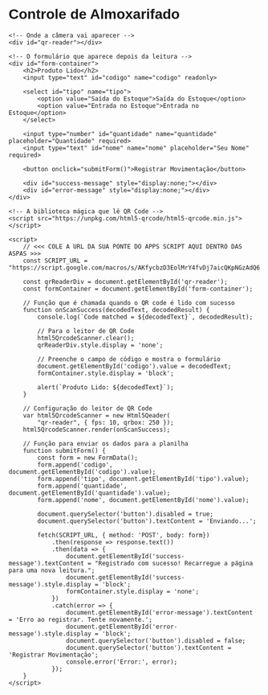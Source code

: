 <!DOCTYPE html>
<html>
<head>
    <title>Leitor de Estoque</title>
    <meta name="viewport" content="width=device-width, initial-scale=1">
    <style>
        body { font-family: Arial, sans-serif; max-width: 500px; margin: auto; padding: 20px; }
        #qr-reader { width: 100%; border: 2px solid #ccc; }
        #form-container { display: none; margin-top: 20px; }
        input, select, button { width: 100%; padding: 10px; margin-top: 10px; box-sizing: border-box; font-size: 16px; }
        button { background-color: #007bff; color: white; border: none; cursor: pointer; }
        #success-message, #error-message { padding: 15px; margin-top: 10px; border-radius: 5px; text-align: center; }
        #success-message { background-color: #d4edda; color: #155724; }
        #error-message { background-color: #f8d7da; color: #721c24; }
    </style>
</head>
<body>
    <h1>Controle de Almoxarifado</h1>

    <!-- Onde a câmera vai aparecer -->
    <div id="qr-reader"></div>

    <!-- O formulário que aparece depois da leitura -->
    <div id="form-container">
        <h2>Produto Lido</h2>
        <input type="text" id="codigo" name="codigo" readonly>
        
        <select id="tipo" name="tipo">
            <option value="Saída do Estoque">Saída do Estoque</option>
            <option value="Entrada no Estoque">Entrada no Estoque</option>
        </select>
        
        <input type="number" id="quantidade" name="quantidade" placeholder="Quantidade" required>
        <input type="text" id="nome" name="nome" placeholder="Seu Nome" required>
        
        <button onclick="submitForm()">Registrar Movimentação</button>
        
        <div id="success-message" style="display:none;"></div>
        <div id="error-message" style="display:none;"></div>
    </div>

    <!-- A biblioteca mágica que lê QR Code -->
    <script src="https://unpkg.com/html5-qrcode/html5-qrcode.min.js"></script>

    <script>
        // <<< COLE A URL DA SUA PONTE DO APPS SCRIPT AQUI DENTRO DAS ASPAS >>>
        const SCRIPT_URL = "https://script.google.com/macros/s/AKfycbzD3EolMrY4fvDj7aicQKpNGzAdQ6XOL_DEugKO9g7LJ9eARe7FRmKopnfeb_wQLAvdCA/exec" 

        const qrReaderDiv = document.getElementById('qr-reader');
        const formContainer = document.getElementById('form-container');

        // Função que é chamada quando o QR code é lido com sucesso
        function onScanSuccess(decodedText, decodedResult) {
            console.log(`Code matched = ${decodedText}`, decodedResult);
            
            // Para o leitor de QR Code
            html5QrcodeScanner.clear();
            qrReaderDiv.style.display = 'none';

            // Preenche o campo de código e mostra o formulário
            document.getElementById('codigo').value = decodedText;
            formContainer.style.display = 'block';
            
            alert(`Produto Lido: ${decodedText}`);
        }

        // Configuração do leitor de QR Code
        var html5QrcodeScanner = new Html5Qeader(
            "qr-reader", { fps: 10, qrbox: 250 });
        html5QrcodeScanner.render(onScanSuccess);

        // Função para enviar os dados para a planilha
        function submitForm() {
            const form = new FormData();
            form.append('codigo', document.getElementById('codigo').value);
            form.append('tipo', document.getElementById('tipo').value);
            form.append('quantidade', document.getElementById('quantidade').value);
            form.append('nome', document.getElementById('nome').value);

            document.querySelector('button').disabled = true;
            document.querySelector('button').textContent = 'Enviando...';
            
            fetch(SCRIPT_URL, { method: 'POST', body: form})
                .then(response => response.text())
                .then(data => {
                    document.getElementById('success-message').textContent = "Registrado com sucesso! Recarregue a página para uma nova leitura.";
                    document.getElementById('success-message').style.display = 'block';
                    formContainer.style.display = 'none';
                })
                .catch(error => {
                    document.getElementById('error-message').textContent = 'Erro ao registrar. Tente novamente.';
                    document.getElementById('error-message').style.display = 'block';
                    document.querySelector('button').disabled = false;
                    document.querySelector('button').textContent = 'Registrar Movimentação';
                    console.error('Error:', error);
                });
        }
    </script>
</body>
</html>
